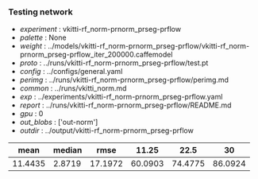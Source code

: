 ### Testing network
- *experiment* : vkitti-rf_norm-prnorm_prseg-prflow
- *palette* : None
- *weight* : ../models/vkitti-rf_norm-prnorm_prseg-prflow/vkitti-rf_norm-prnorm_prseg-prflow_iter_200000.caffemodel
- *proto* : ../runs/vkitti-rf_norm-prnorm_prseg-prflow/test.pt
- *config* : ../configs/general.yaml
- *perimg* : ../runs/vkitti-rf_norm-prnorm_prseg-prflow/perimg.md
- *common* : ../runs/vkitti_norm.md
- *exp* : ../experiments/vkitti-rf_norm-prnorm_prseg-prflow.yaml
- *report* : ../runs/vkitti-rf_norm-prnorm_prseg-prflow/README.md
- *gpu* : 0
- *out_blobs* : ['out-norm']
- *outdir* : ../output/vkitti-rf_norm-prnorm_prseg-prflow

mean | median | rmse | 11.25 | 22.5 | 30
---- | ------ | ---- | ----- | ---- | --
11.4435 | 2.8719 | 17.1972 | 60.0903 | 74.4775 | 86.0924
